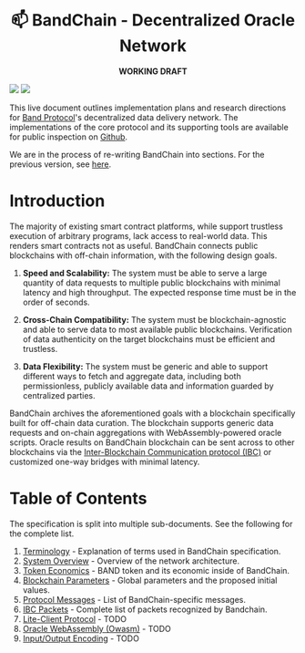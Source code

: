 <div align="center">
  <h1>📫 BandChain - Decentralized Oracle Network</h1>
  <b>WORKING DRAFT</b>
</div>

[![](https://img.shields.io/badge/chat-on%20Telegram%20💬-blue.svg)](https://t.me/bandprotocol)
[![](https://img.shields.io/badge/chat-on%20Discord%20🤖-violet.svg)](https://discord.gg/es9CK4)

This live document outlines implementation plans and research directions for [Band Protocol](https://bandprotocol.com)'s decentralized data delivery network. The implementations of the core protocol and its supporting tools are available for public inspection on [Github](https://github.com/bandprotocol/bandchain).

We are in the process of re-writing BandChain into sections. For the previous version, see [here](./bandchain-spec.md).

# Introduction

The majority of existing smart contract platforms, while support trustless execution of arbitrary programs, lack access to real-world data. This renders smart contracts not as useful. BandChain connects public blockchains with off-chain information, with the following design goals.

1. **Speed and Scalability:** The system must be able to serve a large quantity of data requests to multiple public blockchains with minimal latency and high throughput. The expected response time must be in the order of seconds.

2. **Cross-Chain Compatibility:** The system must be blockchain-agnostic and able to serve data to most available public blockchains. Verification of data authenticity on the target blockchains must be efficient and trustless.

3. **Data Flexibility:** The system must be generic and able to support different ways to fetch and aggregate data, including both permissionless, publicly available data and information guarded by centralized parties.

BandChain archives the aforementioned goals with a blockchain specifically built for off-chain data curation. The blockchain supports generic data requests and on-chain aggregations with WebAssembly-powered oracle scripts. Oracle results on BandChain blockchain can be sent across to other blockchains via the [Inter-Blockchain Communication protocol (IBC)](https://cosmos.network/ibc/) or customized one-way bridges with minimal latency.

# Table of Contents

The specification is split into multiple sub-documents. See the following for the complete list.

1. [Terminology](./1_terminology.md) - Explanation of terms used in BandChain specification.
2. [System Overview](./2_system_overview.md) - Overview of the network architecture.
3. [Token Economics](./3_token_economics.md) - BAND token and its economic inside of BandChain.
4. [Blockchain Parameters](./4_blockchain_parameters.md) - Global parameters and the proposed initial values.
5. [Protocol Messages](./5_protocol_messages.md) - List of BandChain-specific messages.
6. [IBC Packets](./6_ibc_packets.md) - Complete list of packets recognized by Bandchain.
7. [Lite-Client Protocol](./7_lite_client_protocol.md) - TODO
8. [Oracle WebAssembly (Owasm)](./8_oracle_webassembly.md) - TODO
9. [Input/Output Encoding](./9_input_output_encoding.md) - TODO
